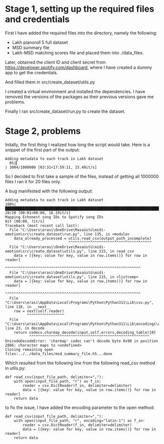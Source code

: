 # Stage 1, setting up the required files and credentials

First I have added the required files into the directory, namely the following:
- Lakh pianoroll 5 full dataset
- MSD summary file
- Lakh-MSD matching scores file
and placed them into ./data_files.

Later, obtained the client ID and client secret from https://developer.spotify.com/dashboard, where I have created a dummy app to get the credentials.

And filled them in src/create_dataset/utils.py

I created a virtual environment and installed the dependencies. I have removed the versions of the packages as their previous versions gave me problems.


Finally I ran src/create_dataset/run.py to create the dataset.

# Stage 2, problems

Initally, the first thing I realized how long the script would take. Here is a snippet of the first part of the output:

```
Adding metadata to each track in Lakh dataset
  0%|▎                                                                                                    | 3004/1000000 [03:31<17:59:11, 15.40it/s]
```

So I decided to first take a sample of the files, instead of getting all 1000000 files I ran it for 20 files only.

A bug manifested with the following output:

```
Adding metadata to each track in Lakh dataset
100%|███████████████████████████████████████████████████████████████████████████████████████████████████████████████| 20/20 [00:01<00:00, 16.19it/s]
Mapping Echonest song IDs to Spotify song IDs
0it [00:00, ?it/s]
Traceback (most recent call last):
  File "C:\Users\erasi\OneDrive\Masaüstü\midi-emotion\src\create_dataset\run.py", line 135, in <module>
    data_already_processed = utils.read_csv(output_path_incomplete)
                             ^^^^^^^^^^^^^^^^^^^^^^^^^^^^^^^^^^^^^^
  File "C:\Users\erasi\OneDrive\Masaüstü\midi-emotion\src\create_dataset\utils.py", line 215, in read_csv
    data = [{key: value for key, value in row.items()} for row in reader]
           ^^^^^^^^^^^^^^^^^^^^^^^^^^^^^^^^^^^^^^^^^^^^^^^^^^^^^^^^^^^^^^
  File "C:\Users\erasi\OneDrive\Masaüstü\midi-emotion\src\create_dataset\utils.py", line 215, in <listcomp>
    data = [{key: value for key, value in row.items()} for row in reader]
           ^^^^^^^^^^^^^^^^^^^^^^^^^^^^^^^^^^^^^^^^^^^^^^^^^^^^^^^^^^^^^^
  File "C:\Users\erasi\AppData\Local\Programs\Python\Python311\Lib\csv.py", line 118, in __next__
    row = next(self.reader)
          ^^^^^^^^^^^^^^^^^
  File "C:\Users\erasi\AppData\Local\Programs\Python\Python311\Lib\encodings\cp1252.py", line 23, in decode
    return codecs.charmap_decode(input,self.errors,decoding_table)[0]
           ^^^^^^^^^^^^^^^^^^^^^^^^^^^^^^^^^^^^^^^^^^^^^^^^^^^^^^^
UnicodeDecodeError: 'charmap' codec can't decode byte 0x90 in position 2886: character maps to <undefined>
Closing remaining open files:../../data_files/msd_summary_file.h5...done
```

Which resulted from the following line from the following read_csv method in utils.py:

```
def read_csv(input_file_path, delimiter=","):
    with open(input_file_path, "r") as f_in:
        reader = csv.DictReader(f_in, delimiter=delimiter)
        data = [{key: value for key, value in row.items()} for row in reader]
    return data
```

to fix the issue, I have added the encoding parameter to the open method:

```
def read_csv(input_file_path, delimiter=","):
    with open(input_file_path, "r", encoding="latin-1") as f_in:
        reader = csv.DictReader(f_in, delimiter=delimiter)
        data = [{key: value for key, value in row.items()} for row in reader]
    return data
```

